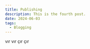 ```yaml
---
title: Publishing
description: This is the fourth post.
date: 2024-06-03
tags:
  - Blogging
---
```


vır vır çır çır